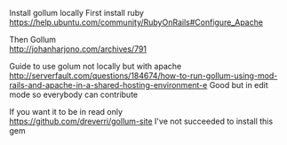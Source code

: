 Install gollum locally 
First install ruby    
https://help.ubuntu.com/community/RubyOnRails#Configure_Apache

Then Gollum    
http://johanharjono.com/archives/791


Guide to use golum not locally but with apache 
http://serverfault.com/questions/184674/how-to-run-gollum-using-mod-rails-and-apache-in-a-shared-hosting-environment-e
Good but in edit mode so everybody can contribute 

If you want it to be in read only   
https://github.com/dreverri/gollum-site
I've not succeeded to install this gem